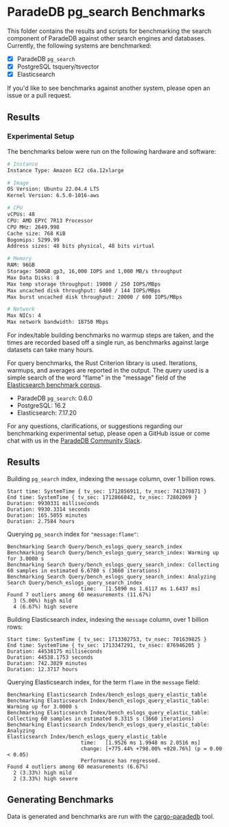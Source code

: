 # ParadeDB pg_search Benchmarks

This folder contains the results and scripts for benchmarking the search component of ParadeDB against other search engines and databases. Currently, the following systems are benchmarked:

- [x] ParadeDB `pg_search`
- [x] PostgreSQL tsquery/tsvector
- [x] Elasticsearch

If you'd like to see benchmarks against another system, please open an issue or a pull request.

## Results

### Experimental Setup

The benchmarks below were run on the following hardware and software:

```bash
# Instance
Instance Type: Amazon EC2 c6a.12xlarge

# Image
OS Version: Ubuntu 22.04.4 LTS
Kernel Version: 6.5.0-1016-aws

# CPU
vCPUs: 48
CPU: AMD EPYC 7R13 Processor
CPU MHz: 2649.998
Cache size: 768 KiB
Bogomips: 5299.99
Address sizes: 48 bits physical, 48 bits virtual

# Memory
RAM: 96GB
Storage: 500GB gp3, 16,000 IOPS and 1,000 MB/s throughput
Max Data Disks: 8
Max temp storage throughput: 19000 / 250 IOPS/MBps
Max uncached disk throughput: 6400 / 144 IOPS/MBps
Max burst uncached disk throughput: 20000 / 600 IOPS/MBps

# Network
Max NICs: 4
Max network bandwidth: 18750 Mbps
```

For index/table building benchmarks no warmup steps are taken, and the times are recorded based off a single run, as benchmarks against large datasets can take many hours.

For query benchmarks, the Rust Criterion library is used. Iterations, warmups, and averages are reported in the output. The query used is a simple search of the word "flame" in the "message" field of the [Elasticsearch benchmark corpus](https://github.com/elastic/elasticsearch-opensearch-benchmark).

- ParadeDB `pg_search`: 0.6.0
- PostgreSQL: 16.2
- Elasticsearch: 7.17.20

For any questions, clarifications, or suggestions regarding our benchmarking experimental setup, please open a GitHub issue or come chat with us in the [ParadeDB Community Slack](https://join.slack.com/t/paradedbcommunity/shared_invite/zt-217mordsh-ielS6BiZf7VW3rqKBFgAlQ).

## Results

Building `pg_search` index, indexing the `message` column, over 1 billion rows.

```text
Start time: SystemTime { tv_sec: 1712856911, tv_nsec: 741370871 }
End time: SystemTime { tv_sec: 1712866842, tv_nsec: 72802069 }
Duration: 9930331 milliseconds
Duration: 9930.3314 seconds
Duration: 165.5055 minutes
Duration: 2.7584 hours
```

Querying `pg_search` index for `"message:flame"`:

```text
Benchmarking Search Query/bench_eslogs_query_search_index
Benchmarking Search Query/bench_eslogs_query_search_index: Warming up for 3.0000 s
Benchmarking Search Query/bench_eslogs_query_search_index: Collecting 60 samples in estimated 6.6780 s (3660 iterations)
Benchmarking Search Query/bench_eslogs_query_search_index: Analyzing
Search Query/bench_eslogs_query_search_index
                        time:   [1.5890 ms 1.6117 ms 1.6437 ms]
Found 7 outliers among 60 measurements (11.67%)
  3 (5.00%) high mild
  4 (6.67%) high severe
```

Building Elasticsearch index, indexing the `message` column, over 1 billion rows:

```text
Start time: SystemTime { tv_sec: 1713302753, tv_nsec: 701639825 }
End time: SystemTime { tv_sec: 1713347291, tv_nsec: 876946205 }
Duration: 44538175 milliseconds
Duration: 44538.1753 seconds
Duration: 742.3029 minutes
Duration: 12.3717 hours
```

Querying Elasticsearch index, for the term `flame` in the `message` field:

```text
Benchmarking Elasticsearch Index/bench_eslogs_query_elastic_table
Benchmarking Elasticsearch Index/bench_eslogs_query_elastic_table: Warming up for 3.0000 s
Benchmarking Elasticsearch Index/bench_eslogs_query_elastic_table: Collecting 60 samples in estimated 8.3315 s (3660 iterations)
Benchmarking Elasticsearch Index/bench_eslogs_query_elastic_table: Analyzing
Elasticsearch Index/bench_eslogs_query_elastic_table
                        time:   [1.9526 ms 1.9948 ms 2.0516 ms]
                        change: [+775.44% +798.00% +820.76%] (p = 0.00 < 0.05)
                        Performance has regressed.
Found 4 outliers among 60 measurements (6.67%)
  2 (3.33%) high mild
  2 (3.33%) high severe
```

## Generating Benchmarks

Data is generated and benchmarks are run with the [cargo-paradedb](/cargo-paradedb/README.md) tool.
